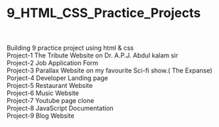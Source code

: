 # 9_HTML_CSS_Practice_Projects
<br>
<br>
Building 9 practice project using html &amp; css
<br> 
Project-1  The Tribute Website on Dr. A.P.J. Abdul kalam sir 
<br>
Project-2  Job Application Form
<br>
Project-3  Parallax Website on my favourite Sci-fi show.( The Expanse) 
<br> 
Porject-4  Developer Landing page 
<br>
Project-5  Restaurant Website
<br>
Project-6  Music Website
<br> 
Project-7  Youtube page clone 
<br> 
Project-8  JavaScript Documentation 
<br> 
Project-9  Blog Website
<br>

